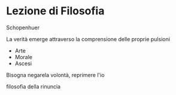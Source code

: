 # Lezione di Filosofia

Schopenhuer

La verità emerge attraverso la comprensione delle proprie pulsioni

* Arte
* Morale
* Ascesi

Bisogna negarela volontà, reprimere l'io

filosofia della rinuncia



<!--stackedit_data:
eyJoaXN0b3J5IjpbNjIxODI2ODAzXX0=
-->